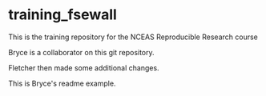 # training_fsewall

This is the training repository for the NCEAS Reproducible Research course

Bryce is a collaborator on this git repository.

Fletcher then made some additional changes.

This is Bryce's readme example.